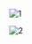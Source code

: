 ![1](https://github.com/Tojan-Naiem/Tic-Tac-Toe-Flutter/assets/131993607/7958c8ad-760e-4e42-8f4c-b2580ae356c5)

> 
![2](https://github.com/Tojan-Naiem/Tic-Tac-Toe-Flutter/assets/131993607/784231cb-3986-4ea8-8182-2037f395e1a2)
